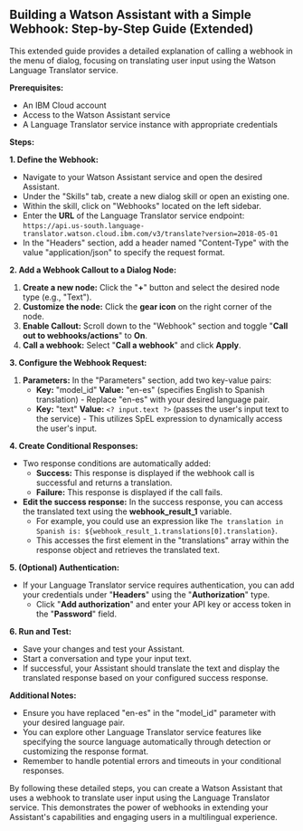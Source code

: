 ## Building a Watson Assistant with a Simple Webhook: Step-by-Step Guide (Extended)

This extended guide provides a detailed explanation of calling a webhook in the menu of dialog, focusing on translating user input using the Watson Language Translator service.

**Prerequisites:**

* An IBM Cloud account
* Access to the Watson Assistant service
* A Language Translator service instance with appropriate credentials

**Steps:**

**1. Define the Webhook:**

- Navigate to your Watson Assistant service and open the desired Assistant.
- Under the "Skills" tab, create a new dialog skill or open an existing one.
- Within the skill, click on "Webhooks" located on the left sidebar.
- Enter the **URL** of the Language Translator service endpoint: `https://api.us-south.language-translator.watson.cloud.ibm.com/v3/translate?version=2018-05-01`
- In the "Headers" section, add a header named "Content-Type" with the value "application/json" to specify the request format.

**2. Add a Webhook Callout to a Dialog Node:**

1. **Create a new node:** Click the "**+**" button and select the desired node type (e.g., "Text").
2. **Customize the node:** Click the **gear icon** on the right corner of the node.
3. **Enable Callout:** Scroll down to the "Webhook" section and toggle "**Call out to webhooks/actions**" to **On**.
4. **Call a webhook:** Select "**Call a webhook**" and click **Apply**.

**3. Configure the Webhook Request:**

1. **Parameters:** In the "Parameters" section, add two key-value pairs:
    - **Key:** "model_id" **Value:** "en-es" (specifies English to Spanish translation) - Replace "en-es" with your desired language pair.
    - **Key:** "text" **Value:** `<? input.text ?>` (passes the user's input text to the service)  - This utilizes SpEL expression to dynamically access the user's input.

**4. Create Conditional Responses:**

- Two response conditions are automatically added:
    - **Success:** This response is displayed if the webhook call is successful and returns a translation.
    - **Failure:** This response is displayed if the call fails.
- **Edit the success response:** In the success response, you can access the translated text using the **webhook_result_1** variable. 
    - For example, you could use an expression like `The translation in Spanish is: ${webhook_result_1.translations[0].translation}`.
    - This accesses the first element in the "translations" array within the response object and retrieves the translated text.

**5. (Optional) Authentication:**

- If your Language Translator service requires authentication, you can add your credentials under "**Headers**" using the "**Authorization**" type.
    - Click "**Add authorization**" and enter your API key or access token in the "**Password**" field.

**6. Run and Test:**

- Save your changes and test your Assistant.
- Start a conversation and type your input text.
- If successful, your Assistant should translate the text and display the translated response based on your configured success response.

**Additional Notes:**

* Ensure you have replaced "en-es" in the "model_id" parameter with your desired language pair.
* You can explore other Language Translator service features like specifying the source language automatically through detection or customizing the response format.
* Remember to handle potential errors and timeouts in your conditional responses.

By following these detailed steps, you can create a Watson Assistant that uses a webhook to translate user input using the Language Translator service. This demonstrates the power of webhooks in extending your Assistant's capabilities and engaging users in a multilingual experience.